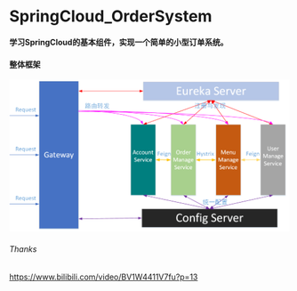 # SpringCloud_OrderSystem
**学习SpringCloud的基本组件，实现一个简单的小型订单系统。**



#### 整体框架

![Pipeline](./_Img/Pipeline.png)



###### Thanks

https://www.bilibili.com/video/BV1W4411V7fu?p=13

